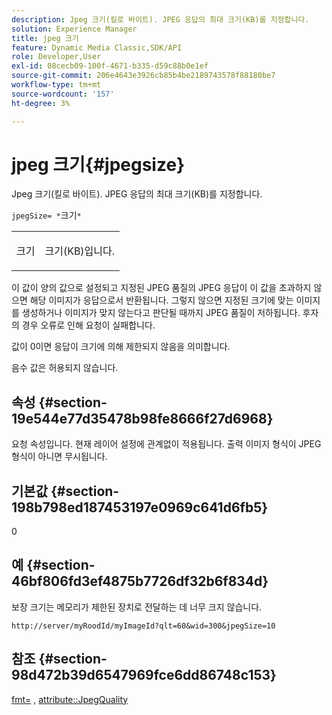 ```yaml
---
description: Jpeg 크기(킬로 바이트). JPEG 응답의 최대 크기(KB)를 지정합니다.
solution: Experience Manager
title: jpeg 크기
feature: Dynamic Media Classic,SDK/API
role: Developer,User
exl-id: 08cecb09-100f-4671-b335-d59c88b0e1ef
source-git-commit: 206e4643e3926cb85b4be2189743578f88180be7
workflow-type: tm+mt
source-wordcount: '157'
ht-degree: 3%

---
```


# jpeg 크기{#jpegsize}

Jpeg 크기(킬로 바이트). JPEG 응답의 최대 크기(KB)를 지정합니다.

`jpegSize= *`크기`*`

<table id="simpletable_EC2A8D8B65854B45B9CB184DA1069355"> 
 <tr class="strow"> 
  <td class="stentry"> <p><span class="codeph"> <span class="varname"> 크기</span></span> </p> </td> 
  <td class="stentry"> <p>크기(KB)입니다. </p></td> 
 </tr> 
</table>

이 값이 양의 값으로 설정되고 지정된 JPEG 품질의 JPEG 응답이 이 값을 초과하지 않으면 해당 이미지가 응답으로서 반환됩니다. 그렇지 않으면 지정된 크기에 맞는 이미지를 생성하거나 이미지가 맞지 않는다고 판단될 때까지 JPEG 품질이 저하됩니다. 후자의 경우 오류로 인해 요청이 실패합니다.

값이 0이면 응답이 크기에 의해 제한되지 않음을 의미합니다.

음수 값은 허용되지 않습니다.

## 속성 {#section-19e544e77d35478b98fe8666f27d6968}

요청 속성입니다. 현재 레이어 설정에 관계없이 적용됩니다. 출력 이미지 형식이 JPEG 형식이 아니면 무시됩니다.

## 기본값 {#section-198b798ed187453197e0969c641d6fb5}

0

## 예 {#section-46bf806fd3ef4875b7726df32b6f834d}

보장 크기는 메모리가 제한된 장치로 전달하는 데 너무 크지 않습니다.

`http://server/myRoodId/myImageId?qlt=60&wid=300&jpegSize=10`

## 참조 {#section-98d472b39d6547969fce6dd86748c153}

[fmt=](../../../../../is-api/http-ref/image-serving-api-ref/c-http-protocol-reference/c-command-reference/r-is-http-fmt.md#reference-cdf10043423b45ba9fe15157fb3ae37a) , [attribute::JpegQuality](../../../../../is-api/image-catalog/image-serving-api-ref/c-image-catalog-reference/c-attributes-reference/r-jpegquality.md#reference-4a879e7c46024c8a898a9fd226f9eb09)
